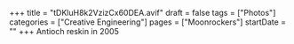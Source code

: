 +++
title = "tDKluH8k2VzizCx60DEA.avif"
draft = false
tags = ["Photos"]
categories = ["Creative Engineering"]
pages = ["Moonrockers"]
startDate = ""
+++
Antioch reskin in 2005

